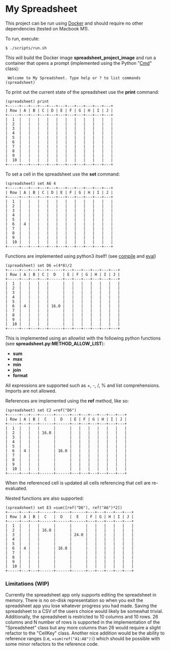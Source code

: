 # My Spreadsheet

This project can be run using [Docker](https://www.docker.com/) and should require no other dependencies (tested on Macbook M1).

To run, execute:
```
$ ./scripts/run.sh
```

This will build the Docker image **spreadsheet_project_image** and run a container that opens a prompt (implemented using the Python "[Cmd](https://docs.python.org/3/library/cmd.html)" class):

```
 Welcome to My Spreadsheet. Type help or ? to list commands
(spreadsheet)
```

To print out the current state of the spreadsheet use the **print** command:

```
(spreadsheet) print
+-----+---+---+---+---+---+---+---+---+---+---+
| Row | A | B | C | D | E | F | G | H | I | J |
+-----+---+---+---+---+---+---+---+---+---+---+
|  1  |   |   |   |   |   |   |   |   |   |   |
|  2  |   |   |   |   |   |   |   |   |   |   |
|  3  |   |   |   |   |   |   |   |   |   |   |
|  4  |   |   |   |   |   |   |   |   |   |   |
|  5  |   |   |   |   |   |   |   |   |   |   |
|  6  |   |   |   |   |   |   |   |   |   |   |
|  7  |   |   |   |   |   |   |   |   |   |   |
|  8  |   |   |   |   |   |   |   |   |   |   |
|  9  |   |   |   |   |   |   |   |   |   |   |
|  10 |   |   |   |   |   |   |   |   |   |   |
+-----+---+---+---+---+---+---+---+---+---+---+
```

To set a cell in the spreadsheet use the **set** command:

```
(spreadsheet) set A6 4
+-----+---+---+---+---+---+---+---+---+---+---+
| Row | A | B | C | D | E | F | G | H | I | J |
+-----+---+---+---+---+---+---+---+---+---+---+
|  1  |   |   |   |   |   |   |   |   |   |   |
|  2  |   |   |   |   |   |   |   |   |   |   |
|  3  |   |   |   |   |   |   |   |   |   |   |
|  4  |   |   |   |   |   |   |   |   |   |   |
|  5  |   |   |   |   |   |   |   |   |   |   |
|  6  | 4 |   |   |   |   |   |   |   |   |   |
|  7  |   |   |   |   |   |   |   |   |   |   |
|  8  |   |   |   |   |   |   |   |   |   |   |
|  9  |   |   |   |   |   |   |   |   |   |   |
|  10 |   |   |   |   |   |   |   |   |   |   |
+-----+---+---+---+---+---+---+---+---+---+---+
```
Functions are implemented using python3 itself! (see [compile](https://docs.python.org/3/library/functions.html#compile) and [eval](https://docs.python.org/3/library/functions.html#eval))

```
(spreadsheet) set D6 =(4*8)/2
+-----+---+---+---+------+---+---+---+---+---+---+
| Row | A | B | C |  D   | E | F | G | H | I | J |
+-----+---+---+---+------+---+---+---+---+---+---+
|  1  |   |   |   |      |   |   |   |   |   |   |
|  2  |   |   |   |      |   |   |   |   |   |   |
|  3  |   |   |   |      |   |   |   |   |   |   |
|  4  |   |   |   |      |   |   |   |   |   |   |
|  5  |   |   |   |      |   |   |   |   |   |   |
|  6  | 4 |   |   | 16.0 |   |   |   |   |   |   |
|  7  |   |   |   |      |   |   |   |   |   |   |
|  8  |   |   |   |      |   |   |   |   |   |   |
|  9  |   |   |   |      |   |   |   |   |   |   |
|  10 |   |   |   |      |   |   |   |   |   |   |
+-----+---+---+---+------+---+---+---+---+---+---+
```

This is implemented using an allowlist with the following python functions (see **spreadsheet.py:METHOD_ALLOW_LIST**):

* **sum**
* **max**
* **min**
* **join**
* **format**

All expressions are supported such as +, -, /, % and list comprehensions. Imports are not allowed.

References are implemented using the **ref** method, like so:
```
(spreadsheet) set C2 =ref("D6")
+-----+---+---+------+------+---+---+---+---+---+---+
| Row | A | B |  C   |  D   | E | F | G | H | I | J |
+-----+---+---+------+------+---+---+---+---+---+---+
|  1  |   |   |      |      |   |   |   |   |   |   |
|  2  |   |   | 16.0 |      |   |   |   |   |   |   |
|  3  |   |   |      |      |   |   |   |   |   |   |
|  4  |   |   |      |      |   |   |   |   |   |   |
|  5  |   |   |      |      |   |   |   |   |   |   |
|  6  | 4 |   |      | 16.0 |   |   |   |   |   |   |
|  7  |   |   |      |      |   |   |   |   |   |   |
|  8  |   |   |      |      |   |   |   |   |   |   |
|  9  |   |   |      |      |   |   |   |   |   |   |
|  10 |   |   |      |      |   |   |   |   |   |   |
+-----+---+---+------+------+---+---+---+---+---+---+
```

When the referenced cell is updated all cells referencing that cell are re-evaluated.

Nested functions are also supported:

```
(spreadsheet) set E3 =sum([ref("D6"), ref("A6")*2])
+-----+---+---+------+------+------+---+---+---+---+---+
| Row | A | B |  C   |  D   |  E   | F | G | H | I | J |
+-----+---+---+------+------+------+---+---+---+---+---+
|  1  |   |   |      |      |      |   |   |   |   |   |
|  2  |   |   | 16.0 |      |      |   |   |   |   |   |
|  3  |   |   |      |      | 24.0 |   |   |   |   |   |
|  4  |   |   |      |      |      |   |   |   |   |   |
|  5  |   |   |      |      |      |   |   |   |   |   |
|  6  | 4 |   |      | 16.0 |      |   |   |   |   |   |
|  7  |   |   |      |      |      |   |   |   |   |   |
|  8  |   |   |      |      |      |   |   |   |   |   |
|  9  |   |   |      |      |      |   |   |   |   |   |
|  10 |   |   |      |      |      |   |   |   |   |   |
+-----+---+---+------+------+------+---+---+---+---+---+
```

### Limitations (WIP)

Currently the spreadsheet app only supports editing the spreadsheet in memory.  There is no on-disk representation so when you exit the spreadsheet app you lose whatever progress you had made.  Saving the spreadsheet to a CSV of the users choice would likely be somewhat trivial.  Additionally, the spreadsheet is restricted to 10 columns and 10 rows.  26 columns and N number of rows is supported in the implementation of the "Spreadsheet" class but any more columns than 26 would require a slight refactor to the "CellKey" class.  Another nice addition would be the ability to reference ranges (i.e, ```=sum(ref("A1:A8"))```) which should be possible with some minor refactors to the reference code.
